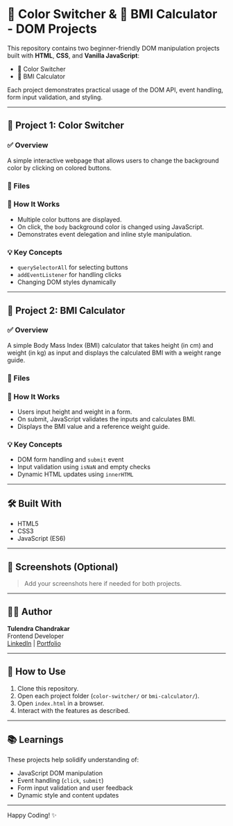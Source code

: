 # 🌈 Color Switcher & 🧮 BMI Calculator - DOM Projects

This repository contains two beginner-friendly DOM manipulation projects built with **HTML**, **CSS**, and **Vanilla JavaScript**:

- 🎨 Color Switcher
- 🧮 BMI Calculator

Each project demonstrates practical usage of the DOM API, event handling, form input validation, and styling.

---

## 🎨 Project 1: Color Switcher

### ✅ Overview

A simple interactive webpage that allows users to change the background color by clicking on colored buttons.

### 📁 Files


### 🚀 How It Works

- Multiple color buttons are displayed.
- On click, the `body` background color is changed using JavaScript.
- Demonstrates event delegation and inline style manipulation.

### 💡 Key Concepts

- `querySelectorAll` for selecting buttons
- `addEventListener` for handling clicks
- Changing DOM styles dynamically

---

## 🧮 Project 2: BMI Calculator

### ✅ Overview

A simple Body Mass Index (BMI) calculator that takes height (in cm) and weight (in kg) as input and displays the calculated BMI with a weight range guide.

### 📁 Files


### 🚀 How It Works

- Users input height and weight in a form.
- On submit, JavaScript validates the inputs and calculates BMI.
- Displays the BMI value and a reference weight guide.

### 💡 Key Concepts

- DOM form handling and `submit` event
- Input validation using `isNaN` and empty checks
- Dynamic HTML updates using `innerHTML`

---

## 🛠️ Built With

- HTML5
- CSS3
- JavaScript (ES6)

---

## 📸 Screenshots (Optional)

> Add your screenshots here if needed for both projects.

---

## 👨‍💻 Author

**Tulendra Chandrakar**  
Frontend Developer  
[LinkedIn](#) | [Portfolio](#)

---

## 📂 How to Use

1. Clone this repository.
2. Open each project folder (`color-switcher/` or `bmi-calculator/`).
3. Open `index.html` in a browser.
4. Interact with the features as described.

---

## 📚 Learnings

These projects help solidify understanding of:

- JavaScript DOM manipulation
- Event handling (`click`, `submit`)
- Form input validation and user feedback
- Dynamic style and content updates

---

Happy Coding! ✨
